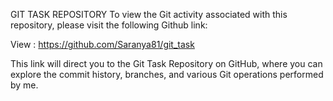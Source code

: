 GIT TASK REPOSITORY
To view the Git activity associated with this repository, please visit the following Github link:

View : https://github.com/Saranya81/git_task

This link will direct you to the Git Task Repository on GitHub, where you can explore the commit history, branches, and various Git operations performed by me.




